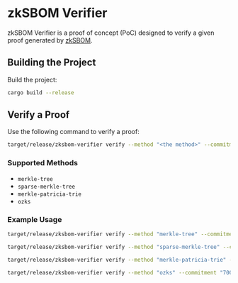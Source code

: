 # zkSBOM Verifier

zkSBOM Verifier is a proof of concept (PoC) designed to verify a given proof generated by [zkSBOM](../zksbom/).

## Building the Project

Build the project:

```Bash
cargo build --release
```

## Verify a Proof

Use the following command to verify a proof:

```Bash
target/release/zksbom-verifier verify --method "<the method>" --commitment "<the commitment>" --proof_path "<the proof path>"
```

### Supported Methods
- `merkle-tree`
- `sparse-merkle-tree`
- `merkle-patricia-trie`
- `ozks`


### Example Usage
```Bash
target/release/zksbom-verifier verify --method "merkle-tree" --commitment "0x3c0d917514e8f20f5f8063cd874305e07f79c4988293d8ac17512901da567d35" --proof_path "../zksbom/tmp/output/proof.txt"
```

```Bash
target/release/zksbom-verifier verify --method "sparse-merkle-tree" --commitment "0x97a3794926b6fd5b8d7c9d5df5b500fe6902eb23224b7e6b4714f107944c9efd" --proof_path "../zksbom/tmp/output/proof.txt"
```

```Bash
target/release/zksbom-verifier verify --method "merkle-patricia-trie" --commitment "0xf672df5906e69514c0416b58461073fe4b177f285e1fe880697a95d065b10f93" --proof_path "../zksbom/tmp/output/proof.txt"
```

```Bash
target/release/zksbom-verifier verify --method "ozks" --commitment "700000001000000000000A002E002800240004000A000000A4E51D09D2AF41D8EC7CF816B920B56C00BCC0F3EEDE121391FF0CBE7DD9A844100000000100000000000600080004000600000004000000200000000F9547C4E9690EBAEE24009E3EB0181ECAB390D748D54B6E3BAB412F8F30CDA0" --proof_path "../zksbom/tmp/output/proof.txt"
```

